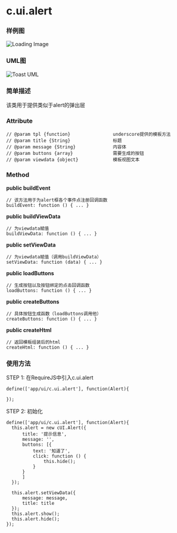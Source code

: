 # c.ui.alert

### 样例图
![Loading Image](../raw/H5V2.2S6/doc/img/example.alert.png)

### UML图
![Toast UML](../raw/H5V2.2S6/doc/img/c.ui.alert.png)

### 简单描述
该类用于提供类似于alert的弹出层

### Attribute

    // @param tpl {function}                underscore提供的模板方法
    // @param title {String}                标题
    // @param message {String}              内容体
    // @param buttons {array}               需要生成的按钮
    // @param viewdata {object}             模板视图文本

### Method

**public buildEvent**

    // 该方法用于为alert框各个事件点注册回调函数
    buildEvent: function () { ... }

**public buildViewData**

    // 为viewdata赋值
    buildViewData: function () { ... }

**public setViewData**

    // 为viewdata赋值（调用buildViewData）
    setViewData: function (data) { ... }

**public loadButtons**

    // 生成按钮以及按钮绑定的点击回调函数
    loadButtons: function () { ... }

**public createButtons**

    // 具体按钮生成函数（loadButtons调用他）
    createButtons: function () { ... }

**public createHtml**

    // 返回模板组装后的html
    createHtml: function () { ... }


### 使用方法

STEP 1: 在RequireJS中引入c.ui.alert

    define(['app/ui/c.ui.alert'], function(Alert){

    });

STEP 2: 初始化

    define(['app/ui/c.ui.alert'], function(Alert){
      this.alert = new cUI.Alert({
          title: '提示信息',
          message: '',
          buttons: [{
              text: '知道了',
              click: function () {
                  this.hide();
              }
          }
          ]
      });

      this.alert.setViewData({
          message: message,
          title: title
      });
      this.alert.show();
      this.alert.hide();
    });

